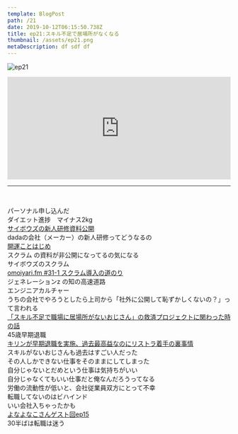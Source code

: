 ```yaml
---  
template: BlogPost  
path: /21
date: 2019-10-12T06:15:50.738Z  
title: ep21:スキル不足で居場所がなくなる
thumbnail: /assets/ep21.png
metaDescription: df sdf df  
---  
```

![ep21](/assets/ep21.png)  
<iframe src="https://open.spotify.com/embed/episode/6IEUFt4UrtduJvcAQn5xbr" width="100%" height="232" frameBorder="0" allowfullscreen="" allow="autoplay; clipboard-write; encrypted-media; fullscreen; picture-in-picture"></iframe>

***


</br>
<p>パーソナル申し込んだ<br>ダイエット進捗　マイナス2kg<br><a rel="noreferrer noopener" aria-label="サイボウズの新人研修資料公開 (新しいタブで開く)" href="https://blog.cybozu.io/entry/2019/09/05/080000" target="_blank">サイボウズの新人研修資料公開</a><br>dadaの会社（メーカー）の新人研修ってどうなるの<br><a rel="noreferrer noopener" aria-label="開運ことはじめ (新しいタブで開く)" href="https://speakerdeck.com/cybozuinsideout/2019-01-orientation" target="_blank">開運ことはじめ</a><br>スクラム の資料が非公開になってるの気になる<br>サイボウズのスクラム<br><a rel="noreferrer noopener" aria-label="omoiyari.fm&nbsp;#31-1 スクラム導入の道のり (新しいタブで開く)" href="https://lean-agile.fm/episode/31-1" target="_blank">omoiyari.fm&nbsp;#31-1 スクラム導入の道のり</a><br>ジェネレーションz の知の高速道路<br>エンジニアカルチャー<br>うちの会社でやろうとしたら上司から「社外に公開して恥ずかしくないの？」って言われる<br><a rel="noreferrer noopener" aria-label="「スキル不足で職場に居場所がないおじさん」の救済プロジェクトに関わった時の話 (新しいタブで開く)" href="https://blog.tinect.jp/?p=62002" target="_blank">「スキル不足で職場に居場所がないおじさん」の救済プロジェクトに関わった時の話</a><br>45歳早期退職<br><a rel="noreferrer noopener" aria-label="キリンが早期退職を実施、過去最高益なのにリストラ着手の裏事情 (新しいタブで開く)" href="https://diamond.jp/articles/-/215955" target="_blank">キリンが早期退職を実施、過去最高益なのにリストラ着手の裏事情</a><br>スキルがないおじさんも過去はすごい人だった<br>その人しかできない仕事をそのままにしてしまった<br>自分じゃないとだめという仕事は気持ちがいい<br>自分じゃなくてもいい仕事だと俺なんだろうってなる<br>労働の流動性が低いと、会社従業員双方にとって不幸<br>転職してないのはビハインド<br>いい会社入ちゃったかも<br><a href="https://jamming.fm/ep15/" target="_blank" rel="noreferrer noopener" aria-label="よなよなこさんゲスト回ep15 (新しいタブで開く)">よなよなこさんゲスト回ep15</a><br>30半ばは転職は迷う</p>
